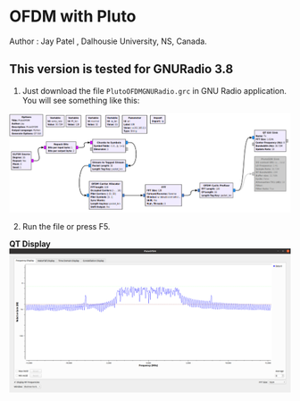 # OFDM with Pluto

Author : Jay Patel , Dalhousie University, NS, Canada.

**This version is tested for GNURadio 3.8**
----------------------------------------------
1. Just download the file `PlutoOFDMGNURadio.grc` in GNU Radio application. You will see something like this:

 <img src="image/flowgraph.png">

2. Run the file or press F5. 

**QT Display**
 <img src="image/PlutoSDR_QT_GUI.png">
 

